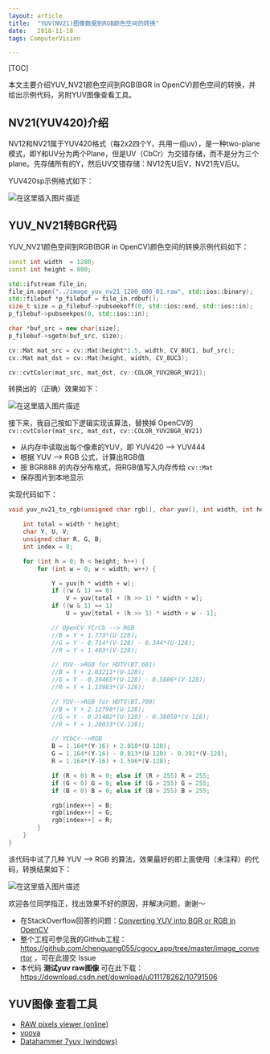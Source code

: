 ```yaml
---
layout: article
title:  "YUV(NV21)图像数据到RGB颜色空间的转换"
date:   2018-11-18
tags: ComputerVision

---
```


[TOC]

本文主要介绍YUV_NV21颜色空间到RGB(BGR in OpenCV)颜色空间的转换，并给出示例代码，另附YUV图像查看工具。  

## NV21(YUV420)介绍

NV12和NV21属于YUV420格式（每2x2四个Y，共用一组uv），是一种two-plane模式，即Y和UV分为两个Plane，但是UV（CbCr）为交错存储，而不是分为三个plane。先存储所有的Y，然后UV交错存储：NV12先U后V，NV21先V后U。  

YUV420sp示例格式如下：

![在这里插入图片描述](https://img-blog.csdnimg.cn/20181118160634522.png)

## YUV_NV21转BGR代码

YUV_NV21颜色空间到RGB(BGR in OpenCV)颜色空间的转换示例代码如下：
```c++
const int width  = 1280;
const int height = 800;

std::ifstream file_in;
file_in.open("../image_yuv_nv21_1280_800_01.raw", std::ios::binary);
std::filebuf *p_filebuf = file_in.rdbuf();
size_t size = p_filebuf->pubseekoff(0, std::ios::end, std::ios::in);
p_filebuf->pubseekpos(0, std::ios::in);

char *buf_src = new char[size];
p_filebuf->sgetn(buf_src, size);

cv::Mat mat_src = cv::Mat(height*1.5, width, CV_8UC1, buf_src);
cv::Mat mat_dst = cv::Mat(height, width, CV_8UC3);

cv::cvtColor(mat_src, mat_dst, cv::COLOR_YUV2BGR_NV21);
```
转换出的（正确）效果如下：  

![在这里插入图片描述](https://img-blog.csdnimg.cn/20181118161456907.png?x-oss-process=image/watermark,type_ZmFuZ3poZW5naGVpdGk,shadow_10,text_aHR0cHM6Ly9ibG9nLmNzZG4ubmV0L3UwMTExNzgyNjI=,size_16,color_FFFFFF,t_70)

接下来，我自己按如下逻辑实现该算法，替换掉 OpenCV的 `cv::cvtColor(mat_src, mat_dst, cv::COLOR_YUV2BGR_NV21)`  

* 从内存中读取出每个像素的YUV，即 YUV420 --> YUV444
* 根据 YUV --> RGB 公式，计算出RGB值
* 按 BGR888 的内存分布格式，将RGB值写入内存传给 `cv::Mat`
* 保存图片到本地显示

实现代码如下：

```c++
void yuv_nv21_to_rgb(unsigned char rgb[], char yuv[], int width, int height) {

    int total = width * height;
    char Y, U, V;
    unsigned char R, G, B;
    int index = 0;

    for (int h = 0; h < height; h++) {
        for (int w = 0; w < width; w++) {

            Y = yuv[h * width + w];
            if ((w & 1) == 0)
                V = yuv[total + (h >> 1) * width + w];
            if ((w & 1) == 1)
                U = yuv[total + (h >> 1) * width + w - 1];

            // OpenCV YCrCb --> RGB
            //B = Y + 1.773*(U-128);
            //G = Y - 0.714*(V-128) - 0.344*(U-128);
            //R = Y + 1.403*(V-128);

            // YUV-->RGB for HDTV(BT.601)
            //B = Y + 2.03211*(U-128);
            //G = Y - 0.39465*(U-128) - 0.5806*(V-128);
            //R = Y + 1.13983*(V-128);

            // YUV-->RGB for HDTV(BT.709)
            //B = Y + 2.12798*(U-128);
            //G = Y - 0.21482*(U-128) - 0.38059*(V-128);
            //R = Y + 1.28033*(V-128);

            // YCbCr-->RGB
            B = 1.164*(Y-16) + 2.018*(U-128);
            G = 1.164*(Y-16) - 0.813*(U-128) - 0.391*(V-128);
            R = 1.164*(Y-16) + 1.596*(V-128);

            if (R < 0) R = 0; else if (R > 255) R = 255;
            if (G < 0) G = 0; else if (G > 255) G = 255;
            if (B < 0) B = 0; else if (B > 255) B = 255;

            rgb[index++] = B;
            rgb[index++] = G;
            rgb[index++] = R;
        }
    }
}
```

该代码中试了几种 YUV --> RGB 的算法，效果最好的即上面使用（未注释）的代码，转换结果如下：

![在这里插入图片描述](https://img-blog.csdnimg.cn/20181119214222536.png?x-oss-process=image/watermark,type_ZmFuZ3poZW5naGVpdGk,shadow_10,text_aHR0cHM6Ly9ibG9nLmNzZG4ubmV0L3UwMTExNzgyNjI=,size_16,color_FFFFFF,t_70)

欢迎各位同学指正，找出效果不好的原因，并解决问题，谢谢～

* 在StackOverflow回答的问题：[Converting YUV into BGR or RGB in OpenCV](https://stackoverflow.com/questions/7954416/converting-yuv-into-bgr-or-rgb-in-opencv/53357874#53357874)
* 整个工程可参见我的Github工程：https://github.com/chenguang055/cgocv_app/tree/master/image_convertor ，可在此提交 Issue
* 本代码 **测试yuv raw图像** 可在此下载：https://download.csdn.net/download/u011178262/10791506

## YUV图像 查看工具

* [RAW pixels viewer (online)](http://rawpixels.net/)
* [vooya](http://www.offminor.de/)
* [Datahammer 7yuv (windows)](http://datahammer.de/)

